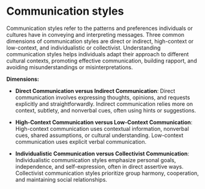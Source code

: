 # Communication styles

Communication styles refer to the patterns and preferences individuals or cultures have in conveying and interpreting messages. Three common dimensions of communication styles are direct or indirect, high-context or low-context, and individualistic or collectivist. Understanding communication styles helps individuals adapt their approach to different cultural contexts, promoting effective communication, building rapport, and avoiding misunderstandings or misinterpretations.

**Dimensions:**

* **Direct Communication versus Indirect Communication**: Direct communication involves expressing thoughts, opinions, and requests explicitly and straightforwardly. Indirect communication relies more on context, subtlety, and nonverbal cues, often using hints or suggestions.

* **High-Context Communication versus Low-Context Communication**: High-context communication uses contextual information, nonverbal cues, shared assumptions, or cultural understanding. Low-context communication uses explicit verbal communication.

* **Individualistic Communication versus Collectivist Communication**: Individualistic communication styles emphasize personal goals, independence, and self-expression, often in direct assertive ways. Collectivist communication styles prioritize group harmony, cooperation, and maintaining social relationships.
